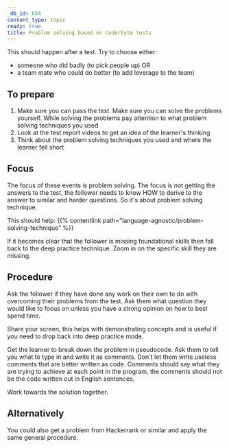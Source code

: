 ```yaml
---
_db_id: 654
content_type: topic
ready: true
title: Problem solving based on Coderbyte tests
---
```


This should happen after a test. Try to choose either:

- someone who did badly (to pick people up) OR
- a team mate who could do better (to add leverage to the team)

## To prepare

1. Make sure you can pass the test. Make sure you can solve the problems yourself. While solving the problems pay attention to what problem solving techniques you used
2. Look at the test report videos to get an idea of the learner's thinking
3. Think about the problem solving techniques you used and where the learner fell short

## Focus

The focus of these events is problem solving. The focus is not getting the answers to the test, the follower needs to know HOW to derive to the answer to similar and harder questions. So it's about problem solving technique.

This should help: {{% contentlink path="language-agnostic/problem-solving-technique" %}}

If it becomes clear that the follower is missing foundational skills then fall back to the deep practice technique. Zoom in on the specific skill they are missing.

## Procedure

Ask the follower if they have done any work on their own to do with overcoming their problems from the test. Ask them what question they would like to focus on unless you have a strong opinion on how to best spend time.

Share your screen, this helps with demonstrating concepts and is useful if you need to drop back into deep practice mode.

Get the learner to break down the problem in pseudocode. Ask them to tell you what to type in and write it as comments. Don't let them write useless comments that are better written as code. Comments should say what they are trying to achieve at each point in the program, the comments should not be the code written out in English sentences.

Work towards the solution together.

## Alternatively

You could also get a problem from Hackerrank or similar and apply the same general procedure.